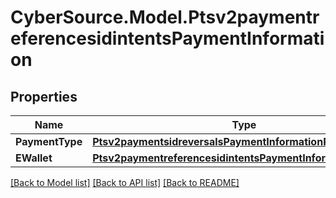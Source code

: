 # CyberSource.Model.Ptsv2paymentreferencesidintentsPaymentInformation
## Properties

Name | Type | Description | Notes
------------ | ------------- | ------------- | -------------
**PaymentType** | [**Ptsv2paymentsidreversalsPaymentInformationPaymentType**](Ptsv2paymentsidreversalsPaymentInformationPaymentType.md) |  | [optional] 
**EWallet** | [**Ptsv2paymentreferencesidintentsPaymentInformationEWallet**](Ptsv2paymentreferencesidintentsPaymentInformationEWallet.md) |  | [optional] 

[[Back to Model list]](../README.md#documentation-for-models) [[Back to API list]](../README.md#documentation-for-api-endpoints) [[Back to README]](../README.md)

